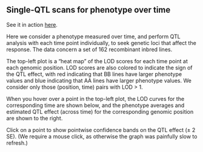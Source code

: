 Single-QTL scans for phenotype over time
----------------------------------------------------------------------

See it in action [here](http://www.biostat.wisc.edu/~kbroman/D3/lod_by_time).

Here we consider a phenotype measured over time, and perform QTL
analysis with each time point individually, to seek genetic loci that
affect the response.  The data concern a set of 162 recombinant inbred
lines.

The top-left plot is a &ldquo;heat map&rdquo; of the LOD scores
for each time point at each genomic position.  LOD scores are also
colored to indicate the sign of the QTL effect, with red indicating
that BB lines have larger phenotype values and blue indicating that AA lines
have larger phenotype values.  We consider only those (position, time)
pairs with LOD > 1.

When you hover over a point in the top-left plot, the LOD curves for the
corresponding time are shown below, and the phenotype averages and
estimated QTL effect (across time) for the corresponding genomic
position are shown to the right.

Click on a point to show pointwise confidence bands on the QTL
effect (&pm; 2 SE).  (We require a mouse click, as otherwise the graph
was painfully slow to refresh.)
